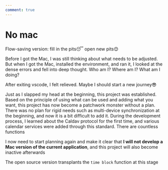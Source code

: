 ```yaml
---
comment: true
---
```


# No mac

Flow-saving version: fill in the pits😴 open new pits😊

Before I got the Mac, I was still thinking about what needs to be adjusted. But when I got the Mac, installed the environment, and ran it, I looked at the dense errors and fell into deep thought. Who am I? Where am I? What am I doing?

After exiting vscode, I felt relieved. Maybe I should start a new journey😎

Just as I slapped my head at the beginning, this project was established. Based on the principle of using what can be used and adding what you want, this project has now become a patchwork monster without a plan. There was no plan for rigid needs such as multi-device synchronization at the beginning, and now it is a bit difficult to add it. During the development process, I learned about the Caldav protocol for the first time, and various calendar services were added through this standard. There are countless functions

I now need to start planning again and make it clear that **I will not develop a Mac version of the current application**, and this project will also become inactive afterwards

The open source version transplants the `time block` function at this stage